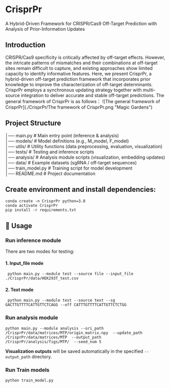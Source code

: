 # CrisprPr
A Hybrid-Driven Framework for CRISPR/Cas9 Off-Target Prediction with Analysis of Prior-Information Updates

## Introduction
CRISPR/Cas9 specificity is critically affected by off-target effects. However, the intricate patterns of mismatches and their combinations at off-target sites remain difficult to capture, and existing approaches show limited capacity to identify informative features. Here, we present CrisprPr, a hybrid-driven off-target prediction framework that incorporates prior knowledge to improve the characterization of off-target determinants. CrisprPr employs a synchronous updating strategy together with multi-source integration to deliver accurate and stable off-target predictions. The general framework of CrisprPr is as follows：
![The general framework of CrisprPr](./CrisprPr/The framework of CrisprPr.png "Magic Gardens")
## Project Structure
│── main.py                  # Main entry point (inference & analysis) <br />
│── models/                  # Model definitions (e.g., M_model, F_model) <br />
│── utils/                   # Utility functions (data preprocessing, evaluation, visualization) <br />
│── tests/                   # Testing and inference scripts <br />
│── analysis/                # Analysis module scripts (visualization, embedding updates) <br />
│── data/                    # Example datasets (sgRNA / off-target sequences)  <br />
│── train_model.py           # Training script for model development <br />
│── README.md                # Project documentation



## Create environment and install dependencies:

```
conda create -n CrisprPr python=3.8
conda activate CrisprPr
pip install -r requirements.txt
```



## 🚀 Usage

### Run inference module

There are two modes for testing:

#### 1. Input_file mode

```
 python main.py --module test --source file --input_file ./CrisprPr/data/HEK293T_test.csv 
```

#### 2. Text mode

```
 python main.py --module test --source text --sg GACTTGTTTTCATTGTTCTCAGG --off CATTTGTTTTCATTGTTCTCTGG
```

### Run analysis module

```
python main.py --module analysis --ori_path /CrisprPr/data/matrices/MTP/origin_matrix.npy  --update_path /CrisprPr/data/matrices/MTP  --output_path /CrisprPr/analysis/figs/MTP/  --seed_num 5
```

**Visualization outputs** will be saved automatically in the specified `--output_path` directory.



### Run Train models

```
python train_model.py 
```
